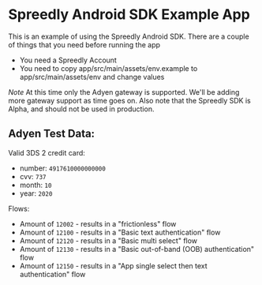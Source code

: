# Spreedly Android SDK Example App

This is an example of using the Spreedly Android SDK. There are a couple of
things that you need before running the app

* You need a Spreedly Account
* You need to copy app/src/main/assets/env.example to app/src/main/assets/env
  and change values


*Note* At this time only the Adyen gateway is supported. We'll be adding more
gateway support as time goes on. Also note that the Spreedly SDK is Alpha, and should not be used in production.


## Adyen Test Data:

Valid 3DS 2 credit card: 

* number: `4917610000000000`
* cvv: `737`
* month: `10`
* year: `2020`

Flows:

* Amount of `12002` - results in a "frictionless" flow
* Amount of `12100` - results in a "Basic text authentication" flow
* Amount of `12120` - results in a "Basic multi select" flow
* Amount of `12130` - results in a "Basic out-of-band (OOB) authentication" flow
* Amount of `12150` - results in a "App single select then text authentication" flow
